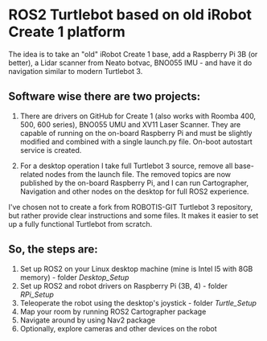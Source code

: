 # ROS2 Turtlebot based on old iRobot Create 1 platform
The idea is to take an "old" iRobot Create 1 base, add a Raspberry Pi 3B (or better), a Lidar scanner from Neato botvac, BNO055 IMU - and have it do navigation similar to modern Turtlebot 3.

## Software wise there are two projects:
1. There are drivers on GitHub for Create 1 (also works with Roomba 400, 500, 600 series), BNO055 UMU and XV11 Laser Scanner. They are capable of running on the on-board Raspberry Pi and must be slightly modified and combined with a single launch.py file. On-boot autostart service is created.

2. For a desktop operation I take full Turtlebot 3 source, remove all base-related nodes from the launch file. The removed topics are now published by the on-board Raspberry Pi, and I can run Cartographer, Navigation and other nodes on the desktop for full ROS2 experience.

I've chosen not to create a fork from ROBOTIS-GIT Turtlebot 3 repository, but rather provide clear instructions and some files. It makes it easier to set up a fully functional Turtlebot from scratch.

## So, the steps are:

1. Set up ROS2 on your Linux desktop machine (mine is Intel I5 with 8GB memory) - folder *Desktop_Setup*
2. Set up ROS2 and robot drivers on Raspberry Pi (3B, 4) - folder *RPi_Setup*
3. Teleoperate the robot using the desktop's joystick - folder *Turtle_Setup*
4. Map your room by running ROS2 Cartographer package
5. Navigate around by using Nav2 package
6. Optionally, explore cameras and other devices on the robot
